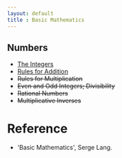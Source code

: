 ```yaml
---
layout: default
title : Basic Mathematics
---
```


## Numbers

- [The Integers](./1/1.md)
- [Rules for Addition](./1/2.md)
- ~~Rules for Multiplication~~
- ~~Even and Odd Integers; Divisibility~~
- ~~Rational Numbers~~
- ~~Multiplicative Inverses~~



# Reference

- 'Basic Mathematics', Serge Lang.